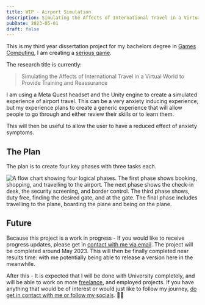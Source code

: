 ```yaml
---
title: WIP - Airport Simulation
description: Simulating the Affects of International Travel in a Virtual World to Provide Training and Reassurance
pubDate: 2023-05-01
draft: false
---
```


This is my third year dissertation project for my bachelors degree in [Games Computing](https://www.lincoln.ac.uk/course/cgpcmpub/), I am creating a [serious game](https://en.wikipedia.org/wiki/Serious_game).

The research title is currently:

> Simulating the Affects of International Travel in a Virtual World to Provide Training and Reassurance

I am using a Meta Quest headset and the Unity engine to create a simulated experience of airport travel. This can be a very anxiety inducing experience, but my experience plans to create a generic experience that will allow people to go through and either review their skills or to learn them.

This will then be useful to allow the user to have a reduced effect of anxiety symptoms.

## The Plan

The plan is to create four key phases with three tasks each. 

![A flow chart showing four logical phases. The first phase shows booking, shopping, and travelling to the airport. The next phase shows the check-in desk, the security screening, and border control. The third phase shows, duty free, finding the desired gate, and at the gate. The final phase includes travelling to the plane, boarding the plane and being on the plane.](/images/airport-sim/level-flow.webp)


## Future

Because this project is a work in progress - If you would like to receive progress updates, please get in [contact with me via email](/contact). The project will be completed around May 2023. This will then be finally completed near results time: with me potentially being able to release a version here in the meanwhile.

After this - It is expected that I will be done with University completely, and will be able to work on more [freelance](/freelance), and employed projects. If you have anything that would be of interest or would just like to follow my journey, [do get in contact with me or follow my socials](/contact). 🏄‍♂️